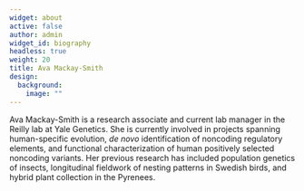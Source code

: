 ```yaml
---
widget: about
active: false
author: admin
widget_id: biography
headless: true
weight: 20
title: Ava Mackay-Smith
design:
  background:
    image: ""
---
```

Ava Mackay-Smith is a research associate and current lab manager in the Reilly lab at Yale Genetics. She is currently involved in projects spanning human-specific evolution, *de novo* identification of noncoding regulatory elements, and functional characterization of human positively selected noncoding variants. Her previous research has included population genetics of insects, longitudinal fieldwork of nesting patterns in Swedish birds, and hybrid plant collection in the Pyrenees.
